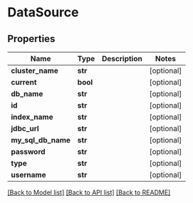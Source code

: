# DataSource

## Properties
Name | Type | Description | Notes
------------ | ------------- | ------------- | -------------
**cluster_name** | **str** |  | [optional] 
**current** | **bool** |  | [optional] 
**db_name** | **str** |  | [optional] 
**id** | **str** |  | [optional] 
**index_name** | **str** |  | [optional] 
**jdbc_url** | **str** |  | [optional] 
**my_sql_db_name** | **str** |  | [optional] 
**password** | **str** |  | [optional] 
**type** | **str** |  | [optional] 
**username** | **str** |  | [optional] 

[[Back to Model list]](../README.md#documentation-for-models) [[Back to API list]](../README.md#documentation-for-api-endpoints) [[Back to README]](../README.md)



